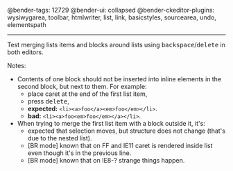 @bender-tags: 12729
@bender-ui: collapsed
@bender-ckeditor-plugins: wysiwygarea, toolbar, htmlwriter, list, link, basicstyles, sourcearea, undo, elementspath

----

Test merging lists items and blocks around lists using <kbd>backspace</kbd>/<kbd>delete</kbd> in both editors.

Notes:

* Contents of one block should not be inserted into inline elements in the second block, but next to them. For example:
  * place caret at the end of the first list item,
  * press <kbd>delete</kbd>,
  * **expected:** `<li><a>foo</a><em>foo</em></li>`.
  * **bad:** `<li><a>foo<em>foo</em></a></li>`.
* When trying to merge the first list item with a block outside it, it's:
  * expected that selection moves, but structure does not change (that's due to the nested list).
  * [BR mode] known that on FF and IE11 caret is rendered inside list even though it's in the previous line.
  * [BR mode] known that on IE8-? strange things happen.